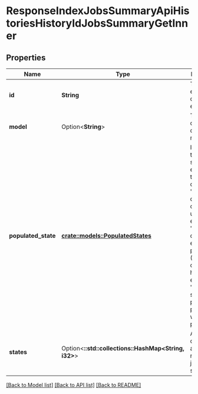 # ResponseIndexJobsSummaryApiHistoriesHistoryIdJobsSummaryGetInner

## Properties

Name | Type | Description | Notes
------------ | ------------- | ------------- | -------------
**id** | **String** | The encoded ID of this entity. | 
**model** | Option<**String**> | The name of the database model class. | [optional]
**populated_state** | [**crate::models::PopulatedStates**](populated_states.md) | Indicates the general state of the elements in the dataset collection:- 'new': new dataset collection, unpopulated elements.- 'ok': collection elements populated (HDAs may or may not have errors).- 'failed': some problem populating, won't be populated. | 
**states** | Option<**::std::collections::HashMap<String, i32>**> | A dictionary of job states and the number of jobs in that state. | [optional][default to {}]

[[Back to Model list]](../README.md#documentation-for-models) [[Back to API list]](../README.md#documentation-for-api-endpoints) [[Back to README]](../README.md)


